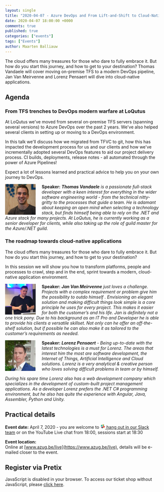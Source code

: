 ```yaml
---
layout: single
title: "2020-04-07 - Azure DevOps and From Lift-and-Shift to Cloud-Native - the app modernization process"
date: 2020-04-07 18:00:00 +0000
comments: true
published: true
categories: ["events"]
tags: ["Events"]
author: Maarten Balliauw
---
```


The cloud offers many treasures for those who dare to fully embrace it. But how do you start this journey, and how to get to your destination? Thomas Vandaele will cover moving on-premise TFS to a modern DevOps pipeline, Jan Van Meirvenne and Lorenz Pensaert will dive into cloud-native applications.

## Agenda

### From TFS trenches to DevOps modern warfare at LoQutus

At LoQutus we've moved from several on-premise TFS servers (spanning several versions) to Azure DevOps over the past 2 years. We've also helped several clients in setting up or moving to a DevOps environment.

In this talk we'll discuss how we migrated from TFVC to git, how this has impacted the development process for us and our clients and how we've incrementally adopted several DevOps features to aid our project delivery process. CI builds, deployments, release notes - all automated through the power of Azure Pipelines!

Expect a lot of lessons learned and practical advice to help you on your own journey to DevOps.

<img src="/assets/media/speakers/thomas-vandaele.jpg" alt="Thomas Vandaele" align="left" height="100" width="100"  style="margin-right: 20px;">**Speaker:** ***Thomas Vandaele** is a passionate full-stack developer with a keen interest for everything in the wider software engineering world - from the technical nitty-gritty to the processes that guide a team. He is adamant about keeping an open mind when selecting a technology stack, but finds himself being able to rely on the .NET and Azure stack for many projects. At LoQutus, he is currently working as a senior developer for clients, while also taking up the role of guild master for the Azure/.NET guild.*

### The roadmap towards cloud-native applications

The cloud offers many treasures for those who dare to fully embrace it. But how do you start this journey, and how to get to your destination?

In this session we will show you how to transform platforms, people and processes to crawl, step and in the end, sprint towards a modern, cloud-native application environment.

<img src="/assets/media/speakers/jan-van-meirvenne.jpg" alt="Jan Van Meirvenne" align="left" height="100" width="100"  style="margin-right: 20px;">**Speaker:** ***Jan Van Meirvenne** just loves a challenge. Projects with a complex requirement or problem give him the possibility to outdo himself . Envisioning an elegant solution and making difficult things look simple is a core principle he uses for every project. This makes it easier for both the customer’s and his life. Jan is definitely not a one trick pony. Due to his background as an IT Pro and Developer he is able to provide his clients a versatile skillset. Not only can he offer an off-the-shelf solution, but if possible he can also make it as tailored to the customer’s requirements as needed.*

<img src="/assets/media/speakers/lorenz-pensaert.jpg" alt="Lorenz Pensaert" align="left" height="100" width="100"  style="margin-right: 20px;">**Speaker:** ***Lorenz Pensaert** - Being up-to-date with the latest technologies is a must for Lorenz. The areas that interest him the most are software development, the Internet of Things, Artificial Intelligence and Cloud solutions. Lorenz is a very analytical & creative person who loves solving difficult problems in team or by himself.*

*During his spare time Lorenz also has a web development company which specializes in the development of custom-built project management applications. As a developer Lorenz prefers the .NET C# programming environment, but he also has quite the experience with Angular, Java, Assembler, Python and Unity.* 

## Practical details

**Event date:** April 7, 2020 - you are welcome to [<img src="/assets/media/icon-slack.png" width="16" height="16" /> hang out in our Slack team](https://join.slack.com/t/azugbe/shared_invite/MjE4MzI5NDM3OTM5LTE1MDExNDgyMzUtMzgwNjM2YmU0Zg) or on the YouTube Live chat from 18:00, sessions start at 18:30

**Event location:**<br />
Online at [www.azug.be/live](https://www.azug.be/live), details will be e-mailed closer to the event.

## Register via Pretix
<link rel="stylesheet" type="text/css" href="https://pretix.eu/azug/20200407/widget/v1.css">
<script type="text/javascript" src="https://pretix.eu/widget/v1.en.js" async></script>
<pretix-widget event="https://pretix.eu/azug/20200407/"></pretix-widget>
<noscript>
   <div class="pretix-widget">
        <div class="pretix-widget-info-message">
            JavaScript is disabled in your browser. To access our ticket shop without JavaScript, please <a target="_blank" rel="noopener" href="https://pretix.eu/azug/20200407/">click here</a>.
        </div>
    </div>
</noscript>
